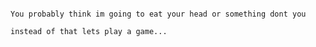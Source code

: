                                                                             You probably think im going to eat your head or something dont you
                                                                                              instead of that lets play a game...
                                                                                                      
